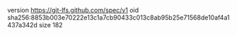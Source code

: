 version https://git-lfs.github.com/spec/v1
oid sha256:8853b003e70222e13c1a7cb90433c013c8ab95b25e71568de10af4a1437a342d
size 182
